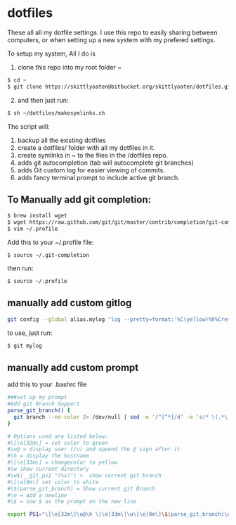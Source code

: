 # dotfiles

These all all my dotfile settings.  I use this repo to easily sharing between computers, or when setting up a new system with my prefered settings.

To setup my system, All I do is 
1) clone this repo into my root folder ~
```bash
$ cd ~
$ git clone https://skittlyoaten@bitbucket.org/skittlyoaten/dotfiles.git
```
2) and then just run:
```bash
$ sh ~/dotfiles/makesymlinks.sh
```

The script will:
1) backup all the existing dotfiles
2) create a dotfiles/ folder with all my dotfiles in it.
3) create symlinks in ~ to the files in the /dotfiles repo.
4) adds git autocompletion (tab will autocomplete git branches)
5) adds Git custom log for easier viewing of commits.
6) adds fancy terminal prompt to include active git branch.


## To Manually add git completion:
```bash
$ brew install wget
$ wget https://raw.github.com/git/git/master/contrib/completion/git-completion.bash -O ~/.git-completion
$ vim ~/.profile
```
Add this to your ~/.profile file:
```
$ source ~/.git-completion
```
then run:
```bash
$ source ~/.profile
```

## manually add custom gitlog
```bash
git config --global alias.mylog "log --pretty=format:'%C(yellow)%h%Creset %C(bold blue)<%an>%Creset %C(red)%d%Creset %s %Cgreen(%cr) ' --abbrev-commit --date=short --branches"
```
to use, just run:
```bash
$ git mylog
```

## manually add custom prompt
add this to your .bashrc file
```bash
###set up my prompt
#Add git Branch Support
parse_git_branch() {
  git branch --no-color 2> /dev/null | sed -e '/^[^*]/d' -e 's/* \(.*\)/\ →\ \1/'
}

# Options used are listed below:
#\[\e[32m\] = set color to green
#\u@ = display user (/u) and append the @ sign after it
#\h = display the hostname
#\[\e[33m\] = changecolor to yellow
#\w show current directory
#\w$(__git_ps1 "(%s)") >  show current git branch
#\[\e[0m\] set color to white
#\$(parse_git_branch) = Show current git Branch
#\n = add a newline
#\$ = sow $ as the prompt on the new line

export PS1="\[\e[32m\]\u@\h \[\e[33m\]\w\[\e[0m\]\$(parse_git_branch)\n\$"
```
